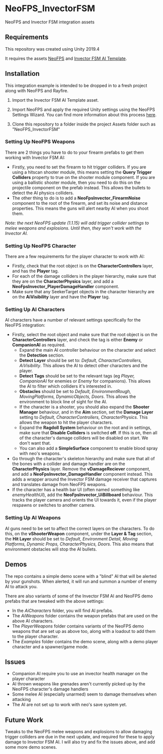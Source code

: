 # NeoFPS_InvectorFSM
NeoFPS and Invector FSM integration assets 

## Requirements

This repository was created using Unity 2019.4

It requires the assets [NeoFPS](https://assetstore.unity.com/packages/templates/systems/neofps-150179?aid=1011l58Ft) and [Invector FSM AI Template](https://assetstore.unity.com/packages/tools/ai/fsm-ai-template-123618?aid=1011l58Ft).

## Installation

This integration example is intended to be dropped in to a fresh project along with NeoFPS and Rayfire.

1. Import the Invector FSM AI Template asset.

2. Import NeoFPS and apply the required Unity settings using the NeoFPS Settings Wizard. You can find more information about this process [here](https://docs.neofps.com/manual/neofps-installation.html).

3. Clone this repository to a folder inside the project Assets folder such as "NeoFPS_InvectorFSM"

### Setting Up NeoFPS Weapons

There are 2 things you have to do to your firearm prefabs to get them working with Invector FSM AI:
- Firstly, you need to set the firearm to hit trigger colliders. If you are using a hitscan shooter module, this means setting the **Query Trigger Colliders** property to true on the shooter module component. If you are using a ballistic shooter module, then you need to do this on the projectile component on the prefab instead. This allows the bullets to detect the AI physics colliders.
- The other thing to do is to add a **NeoFpsInvector_FirearmNoise** component to the root of the firearm, and set its noise and distance properties. This means the guns will alert nearby AI when you shoot them.

*Note: the next NeoFPS update (1.1.15) will add trigger collider settings to melee weapons and explosions. Until then, they won't work with the Invector AI.*

### Setting Up NeoFPS Character

There are a few requirements for the player character to work with AI:
- Firstly, check that the root object is on the **CharacterControllers** layer, and has the **Player** tag.
- For each of the damage colliders in the player hierarchy, make sure that they are on the **CharacterPhysics** layer, and add a **NeoFpsInvector_PlayerDamageHandler** component.
- Make sure that any SeekerTarget objects in the character hierarchy are on the **AiVisibility** layer and have the **Player** tag.

### Setting Up AI Characters

AI characters have a number of relevant settings specifically for the NeoFPS integration:
- Firstly, select the root object and make sure that the root object is on the **CharacterControllers** layer, and check the tag is either **Enemy** or **CompanionAI** as required.
  - Expand the main AI controller behaviour on the character and select the **Detection** section.
  - **Detect Layer** should be set to: *Default, CharacterControllers, AiVisibility*. This allows the AI to detect other characters and the player.
  - **Detect Tags** should be set to the relevant tags (eg *Player, CompanionAI* for enemies or *Enemy* for companions). This allows the AI to filter which colliders it's interested in.
  - **Obstacles** should be set to *Default, EnvironmentRough, MovingPlatforms, DynamicObjects, Doors*. This allows the environment to block line of sight for the AI.
  - If the character is a shooter, you should also expand the **Shooter Manager** behaviour, and in the **Aim** section, set the **Damage Layer** setting to *Default, CharacterControllers, CharacterPhysics*. This allows the weapon to hit the player characters.
  - Expand the **Ragdoll System** behaviour on the root and in settings, make sure that **Disable Colliders** is switched **off**. If this is on, then all of the character's damage colliders will be disabled on start. We don't want that.
  - You can also add a **SimpleSurface** component to enable blood spray with neo's weapons.
- Go through the character's skeleton hierarchy and make sure that all of the bones with a collider and damage handler are on the **CharacterPhysics** layer. Remove the **vDamageReciever** component, and add a **NeoFpsInvector_DamageHandler** component instead. This adds a wrapper around the Invector FSM damage receiver that captures and translates damage from NeoFPS weapons.
- If the character has a health bar UI (often named something like *enemyHealthUI*), add the **NeoFpsInvector_UiBillboard** behaviour. This tracks the player camera and orients the UI towards it, even if the player respawns or switches to another camera.

### Setting Up AI Weapons

AI guns need to be set to affect the correct layers on the characters. To do this, on the **vShooterWeapon** component, under the **Layer & Tag** section, the **Hit Layer** should be set to *Default, Environment Detail, Moving Platforms, Dynamic Props, CharacterPhysics, Doors*. This also means that environment obstacles will stop the AI bullets.

## Demos

The repo contains a simple demo scene with a "blind" AI that will be alerted by your gunshots. When alerted, it will run and summon a number of enemy AI to attack you.

There are also variants of some of the Invector FSM AI and NeoFPS demo prefabs that are tweaked with the above settings:
- In the *AiCharacters* folder, you will find AI prefabs.
- The *AiWeapons* folder contains the weapon prefabs that are used on the above AI characters.
- The *PlayerWeapons* folder contains variants of the NeoFPS demo weapons that are set up as above too, along with a loadout to add them to the player character.
- The *Examples* folder contains the demo scene, along with a demo player character and a spawner/game mode.

## Issues

- Companion AI require you to use an invector health manager on the player character
- AI thrown weapons like grenades aren't currently picked up by the NeoFPS character's damage handlers
- Some melee AI (especially unarmed) seem to damage themselves when attacking
- The AI are not set up to work with neo's save system yet.

## Future Work

Tweaks to the NeoFPS melee weapons and explosions to allow damaging trigger colliders are due in the next update, and required for these to apply damage to Invector FSM AI. I will also try and fix the issues above, and add some more demo scenes.